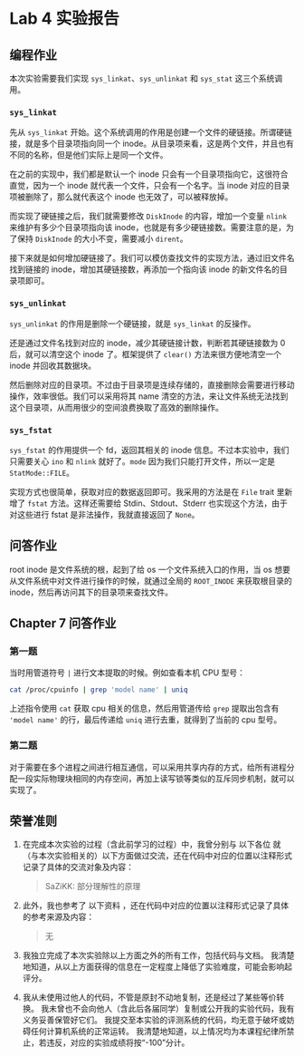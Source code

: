 # Lab 4 实验报告

## 编程作业

本次实验需要我们实现 `sys_linkat`、`sys_unlinkat` 和 `sys_stat` 这三个系统调用。

### `sys_linkat`

先从 `sys_linkat` 开始。这个系统调用的作用是创建一个文件的硬链接。所谓硬链接，就是多个目录项指向同一个 inode。从目录项来看，这是两个文件，并且也有不同的名称，但是他们实际上是同一个文件。

在之前的实现中，我们都是默认一个 inode 只会有一个目录项指向它，这很符合直觉，因为一个 inode 就代表一个文件，只会有一个名字。当 inode 对应的目录项被删除了，那么就代表这个 inode 也无效了，可以被释放掉。

而实现了硬链接之后，我们就需要修改 `DiskInode` 的内容，增加一个变量 `nlink` 来维护有多少个目录项指向该 inode，也就是有多少硬链接数。需要注意的是，为了保持 `DiskInode` 的大小不变，需要减小 `dirent`。

接下来就是如何增加硬链接了。我们可以模仿查找文件的实现方法，通过旧文件名找到链接的 inode，增加其硬链接数，再添加一个指向该 inode 的新文件名的目录项即可。

### `sys_unlinkat`

`sys_unlinkat` 的作用是删除一个硬链接，就是 `sys_linkat` 的反操作。

还是通过文件名找到对应的 inode，减少其硬链接计数，判断若其硬链接数为 0 后，就可以清空这个 inode 了。框架提供了 `clear()` 方法来很方便地清空一个 inode 并回收其数据块。

然后删除对应的目录项。不过由于目录项是连续存储的，直接删除会需要进行移动操作，效率很低。我们可以采用将其 name 清空的方法，来让文件系统无法找到这个目录项，从而用很少的空间浪费换取了高效的删除操作。

### `sys_fstat`

`sys_fstat` 的作用提供一个 fd，返回其相关的 inode 信息。不过本实验中，我们只需要关心 `ino` 和 `nlink` 就好了。`mode` 因为我们只能打开文件，所以一定是 `StatMode::FILE`。

实现方式也很简单，获取对应的数据返回即可。我采用的方法是在 `File` trait 里新增了 `fstat` 方法。这样还需要给 Stdin、Stdout、Stderr 也实现这个方法，由于对这些进行 fstat 是非法操作，我就直接返回了 `None`。

## 问答作业

root inode 是文件系统的根，起到了给 os 一个文件系统入口的作用，当 os 想要从文件系统中对文件进行操作的时候，就通过全局的 `ROOT_INODE` 来获取根目录的 inode，然后再访问其下的目录项来查找文件。

## Chapter 7 问答作业

### 第一题

当时用管道符号 `|` 进行文本提取的时候。例如查看本机 CPU 型号：

```bash
cat /proc/cpuinfo | grep 'model name' | uniq
```

上述指令使用 `cat` 获取 cpu 相关的信息，然后用管道传给 `grep` 提取出包含有 `'model name'` 的行，最后传递给 `uniq` 进行去重，就得到了当前的 cpu 型号。

### 第二题

对于需要在多个进程之间进行相互通信，可以采用共享内存的方式，给所有进程分配一段实际物理块相同的内存空间，再加上读写锁等类似的互斥同步机制，就可以实现了。

## 荣誉准则

1. 在完成本次实验的过程（含此前学习的过程）中，我曾分别与 以下各位 就（与本次实验相关的）以下方面做过交流，还在代码中对应的位置以注释形式记录了具体的交流对象及内容：

    > SaZiKK: 部分理解性的原理

1. 此外，我也参考了 以下资料 ，还在代码中对应的位置以注释形式记录了具体的参考来源及内容：

    > 无

1. 我独立完成了本次实验除以上方面之外的所有工作，包括代码与文档。 我清楚地知道，从以上方面获得的信息在一定程度上降低了实验难度，可能会影响起评分。

1. 我从未使用过他人的代码，不管是原封不动地复制，还是经过了某些等价转换。 我未曾也不会向他人（含此后各届同学）复制或公开我的实验代码，我有义务妥善保管好它们。 我提交至本实验的评测系统的代码，均无意于破坏或妨碍任何计算机系统的正常运转。 我清楚地知道，以上情况均为本课程纪律所禁止，若违反，对应的实验成绩将按“-100”分计。
